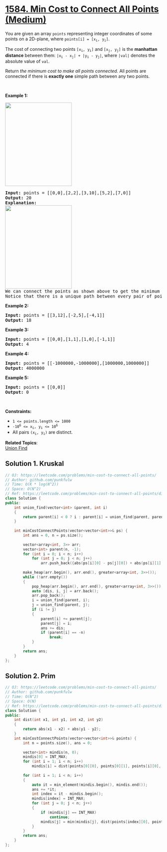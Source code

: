 # [1584. Min Cost to Connect All Points (Medium)](https://leetcode.com/problems/min-cost-to-connect-all-points/)

<p>You are given an array&nbsp;<code>points</code>&nbsp;representing integer coordinates of some points on a 2D-plane, where <code>points[i] = [x<sub>i</sub>, y<sub>i</sub>]</code>.</p>

<p>The cost of connecting two points <code>[x<sub>i</sub>, y<sub>i</sub>]</code> and <code>[x<sub>j</sub>, y<sub>j</sub>]</code> is the <strong>manhattan distance</strong> between them:&nbsp;<code>|x<sub>i</sub> - x<sub>j</sub>| + |y<sub>i</sub> - y<sub>j</sub>|</code>, where <code>|val|</code> denotes the absolute value of&nbsp;<code>val</code>.</p>

<p>Return&nbsp;<em>the minimum cost to make all points connected.</em> All points are connected if there is <strong>exactly one</strong> simple path between any two points.</p>

<p>&nbsp;</p>
<p><strong>Example 1:</strong></p>

<p><img alt="" src="https://assets.leetcode.com/uploads/2020/08/26/d.png" style="width: 214px; height: 268px;"></p>

<pre><strong>Input:</strong> points = [[0,0],[2,2],[3,10],[5,2],[7,0]]
<strong>Output:</strong> 20
<strong>Explanation:
</strong><img alt="" src="https://assets.leetcode.com/uploads/2020/08/26/c.png" style="width: 214px; height: 268px;">
We can connect the points as shown above to get the minimum cost of 20.
Notice that there is a unique path between every pair of points.
</pre>

<p><strong>Example 2:</strong></p>

<pre><strong>Input:</strong> points = [[3,12],[-2,5],[-4,1]]
<strong>Output:</strong> 18
</pre>

<p><strong>Example 3:</strong></p>

<pre><strong>Input:</strong> points = [[0,0],[1,1],[1,0],[-1,1]]
<strong>Output:</strong> 4
</pre>

<p><strong>Example 4:</strong></p>

<pre><strong>Input:</strong> points = [[-1000000,-1000000],[1000000,1000000]]
<strong>Output:</strong> 4000000
</pre>

<p><strong>Example 5:</strong></p>

<pre><strong>Input:</strong> points = [[0,0]]
<strong>Output:</strong> 0
</pre>

<p>&nbsp;</p>
<p><strong>Constraints:</strong></p>

<ul>
	<li><code>1 &lt;= points.length &lt;= 1000</code></li>
	<li><code>-10<sup>6</sup>&nbsp;&lt;= x<sub>i</sub>, y<sub>i</sub> &lt;= 10<sup>6</sup></code></li>
	<li>All pairs <code>(x<sub>i</sub>, y<sub>i</sub>)</code> are distinct.</li>
</ul>


**Related Topics**:  
[Union Find](https://leetcode.com/tag/union-find/)

## Solution 1. Kruskal

```cpp
// OJ: https://leetcode.com/problems/min-cost-to-connect-all-points/
// Author: github.com/punkfulw
// Time: O(K * log(N^2))
// Space: O(N^2)
// Ref: https://leetcode.com/problems/min-cost-to-connect-all-points/discuss/843940/C%2B%2B-MST%3A-Kruskal-%2B-Prim's-%2B-Complete-Graph
class Solution {
public:
    int union_find(vector<int> &parent, int i)
    {
        return parent[i] < 0 ? i : parent[i] = union_find(parent, parent[i]);
    }
    
    int minCostConnectPoints(vector<vector<int>>& ps) {
        int ans = 0, n = ps.size();
        
        vector<array<int, 3>> arr;
        vector<int> parent(n, -1);
        for (int i = 0; i < n; i++)
            for (int j = 0; j < n; j++)
                arr.push_back({abs(ps[i][0] - ps[j][0]) + abs(ps[i][1] - ps[j][1]), i, j});
        
        make_heap(arr.begin(), arr.end(), greater<array<int, 3>>());
        while (!arr.empty())
        {
            pop_heap(arr.begin(), arr.end(), greater<array<int, 3>>());
            auto [dis, i, j] = arr.back();
            arr.pop_back();
            i = union_find(parent, i);
            j = union_find(parent, j);
            if (i != j)
            {
                parent[i] += parent[j];
                parent[j] = i;
                ans += dis;
                if (parent[i] == -n)
                    break;
            }
        }
        return ans;
    }
};
```


## Solution 2. Prim

```cpp
// OJ: https://leetcode.com/problems/min-cost-to-connect-all-points/
// Author: github.com/punkfulw
// Time: O(N^2)
// Space: O(N)
// Ref: https://leetcode.com/problems/min-cost-to-connect-all-points/discuss/844162/C%2B%2B-Beats-100-Time-Simple-Prim's-Complexity-O(n2)-with-Pseudo-Heap
class Solution {
public:
    int dist(int x1, int y1, int x2, int y2)
    {
        return abs(x1 - x2) + abs(y1 - y2);
    }
    int minCostConnectPoints(vector<vector<int>>& points) {
        int n = points.size(), ans = 0;
        
        vector<int> mindis(n, 0);
        mindis[0] = INT_MAX;
        for (int i = 1; i < n; i++)
            mindis[i] = dist(points[0][0], points[0][1], points[i][0], points[i][1]);
        
        for (int i = 1; i < n; i++)
        {
            auto it = min_element(mindis.begin(), mindis.end());
            ans += *it;
            int index = it - mindis.begin();
            mindis[index] = INT_MAX;
            for (int j = 0; j < n; j++)
            {
                if (mindis[j] == INT_MAX)
                    continue;
                mindis[j] = min(mindis[j], dist(points[index][0], points[index][1], points[j][0], points[j][1]));
            }
        }
        return ans;
    }
};
```
